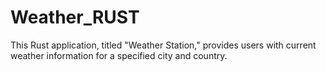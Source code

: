 # Weather_RUST
 This Rust application, titled "Weather Station," provides users with current weather information for a specified city and country.
